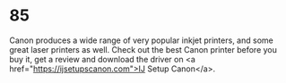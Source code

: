 # 85
Canon produces a wide range of very popular inkjet printers, and some great laser printers as well. Check out the best Canon printer before you buy it, get a review and download the driver on &lt;a href="https://ijsetupscanon.com">IJ Setup Canon&lt;/a>.
